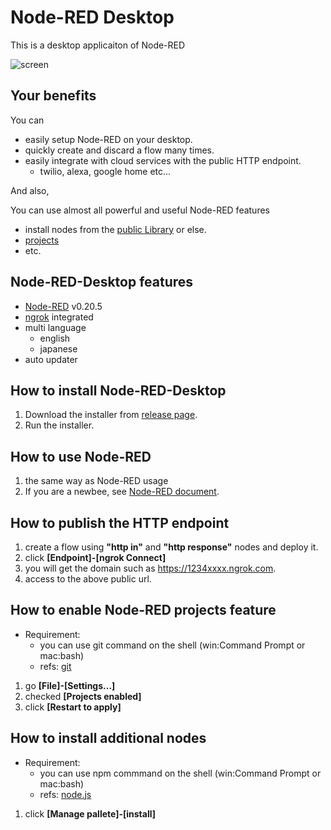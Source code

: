 # Node-RED Desktop

This is a desktop applicaiton of Node-RED

![screen](https://raw.githubusercontent.com/sakazuki/node-red-desktop/doc/screenshot.png)

## Your benefits

You can 
- easily setup Node-RED on your desktop.
- quickly create and discard a flow many times.
- easily integrate with cloud services with the public HTTP endpoint.
  - twilio, alexa, google home etc...

And also,

You can use almost all powerful and useful Node-RED features
  - install nodes from the [public Library](https://flows.nodered.org/) or else.
  - [projects](https://nodered.org/docs/user-guide/projects/)
  - etc.

## Node-RED-Desktop features

- [Node-RED](https://nodered.org/) v0.20.5
- [ngrok](https://ngrok.com/) integrated 
- multi language
  - english
  - japanese
- auto updater

## How to install Node-RED-Desktop

1. Download the installer from [release page](https://github.com/sakazuki/node-red-desktop/releases).
1. Run the installer.

## How to use Node-RED

1. the same way as Node-RED usage
1. If you are a newbee, see [Node-RED document](https://nodered.org/docs/).

## How to publish the HTTP endpoint

1. create a flow using **"http in"** and **"http response"** nodes and deploy it.
1. click **[Endpoint]-[ngrok Connect]**
1. you will get the domain such as https://1234xxxx.ngrok.com.
1. access to the above public url.

## How to enable Node-RED projects feature

- Requirement:
  - you can use git command on the shell (win:Command Prompt or mac:bash)
  - refs: [git](https://git-scm.com/downloads)

1. go **[File]-[Settings...]**
1. checked **[Projects enabled]**
1. click **[Restart to apply]**

## How to install additional nodes

- Requirement:  
  - you can use npm commmand on the shell (win:Command Prompt or mac:bash)
  - refs: [node.js](https://nodejs.org/)

1. click **[Manage pallete]-[install]**
